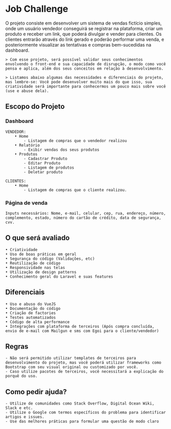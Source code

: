 # Job Challenge

O projeto consiste em desenvolver um sistema de vendas fictício simples, onde um usuário vendedor conseguirá se registrar na plataforma,
criar um produto e receber um link, que poderá divulgar e vender para clientes. Os clientes entrarão através do link gerado e poderão performar uma venda, e posteriormente visualizar as tentativas e compras bem-sucedidas na dashboard.


	> Com esse projeto, será possível validar seus conhecimentos envolvendo o front-end e sua capacidade de disrupção, o modo como você pensa e aplica, além dos seus conceitos em relação à desenvolvimento.

	> Listamos abaixo algumas das necessidades e diferenciais do projeto, mas lembre-se: Você pode desenvolver muito mais do que isso, sua criatividade será importante para conhecermos um pouco mais sobre você (use e abuse dela).

## Escopo do Projeto

### Dashboard

	VENDEDOR:
	    • Home
	        - Listagem de compras que o vendedor realizou
	    • Relatório
	        - Exibir vendas dos seus produtos
		• Produtos
	        - Cadastrar Produto
	        - Editar Produto
	        - Listagem de produtos
	        - Deletar produto

	CLIENTES:
	    • Home
	        - Listagem de compras que o cliente realizou.

### Página de venda
	Inputs necessários: Nome, e-mail, celular, cep, rua, endereço, número, complemento, estado, número do cartão de crédito, data de segurança, cvv.

## O que será avaliado
	• Criatividade
	• Uso de boas práticas em geral
	• Segurança do código (Validações, etc)
	• Reutilização de código
	• Responsividade nas telas
	• Utilização de design patterns
	• Conhecimento geral do Laravel e suas features

## Diferenciais
	• Uso e abuso do VueJS
	• Documentação do código
	• Criação de factories
	• Testes automatizados
    • Código de alta performance
	• Integrações com plataforma de terceiros (Após compra concluída, envio de e-mail com Mailgun e sms com Egoi para o cliente/vendedor)

## Regras
	- Não será permitido utilizar templates de terceiros para desenvolvimento do projeto, mas você poderá utilizar frameworks como Bootstrap com seu visual original ou customizado por você.
	- Caso utilize pacotes de terceiros, você necessitará a explicação do porquê do uso.

## Como pedir ajuda?
	- Utilize de comunidades como Stack Overflow, Digital Ocean Wiki, Slack e etc.
	- Utilize o Google com termos específicos do problema para identificar artigos e issues.
	- Use das melhores práticas para formular uma questão de modo claro
